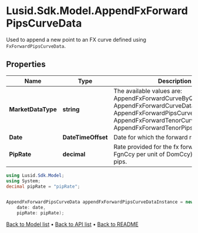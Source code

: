 # Lusid.Sdk.Model.AppendFxForwardPipsCurveData
Used to append a new point to an FX curve defined using `FxForwardPipsCurveData`.

## Properties

Name | Type | Description | Notes
------------ | ------------- | ------------- | -------------
**MarketDataType** | **string** | The available values are: AppendFxForwardCurveByQuoteReference, AppendFxForwardCurveData, AppendFxForwardPipsCurveData, AppendFxForwardTenorCurveData, AppendFxForwardTenorPipsCurveData | 
**Date** | **DateTimeOffset** | Date for which the forward rate applies. | 
**PipRate** | **decimal** | Rate provided for the fx forward (price in FgnCcy per unit of DomCcy), expressed in pips. | 

```csharp
using Lusid.Sdk.Model;
using System;
decimal pipRate = "pipRate";


AppendFxForwardPipsCurveData appendFxForwardPipsCurveDataInstance = new AppendFxForwardPipsCurveData(
    date: date,
    pipRate: pipRate);
```

[Back to Model list](../README.md#documentation-for-models) &#8226; [Back to API list](../README.md#documentation-for-api-endpoints) &#8226; [Back to README](../README.md)
